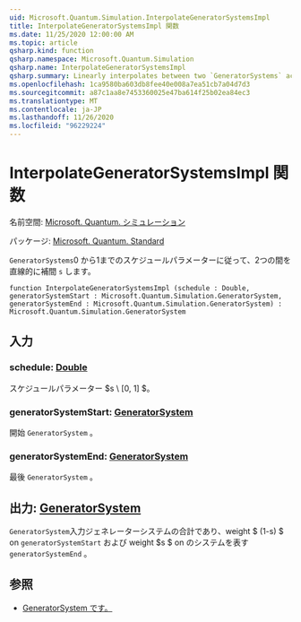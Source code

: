 ```yaml
---
uid: Microsoft.Quantum.Simulation.InterpolateGeneratorSystemsImpl
title: InterpolateGeneratorSystemsImpl 関数
ms.date: 11/25/2020 12:00:00 AM
ms.topic: article
qsharp.kind: function
qsharp.namespace: Microsoft.Quantum.Simulation
qsharp.name: InterpolateGeneratorSystemsImpl
qsharp.summary: Linearly interpolates between two `GeneratorSystems` according to a schedule parameter `s` between 0 and 1 (inclusive).
ms.openlocfilehash: 1ca9580ba603db8fee40e008a7ea51cb7a04d7d3
ms.sourcegitcommit: a87c1aa8e7453360025e47ba614f25b02ea84ec3
ms.translationtype: MT
ms.contentlocale: ja-JP
ms.lasthandoff: 11/26/2020
ms.locfileid: "96229224"
---
```

# <a name="interpolategeneratorsystemsimpl-function"></a>InterpolateGeneratorSystemsImpl 関数

名前空間: [Microsoft. Quantum. シミュレーション](xref:Microsoft.Quantum.Simulation)

パッケージ: [Microsoft. Quantum. Standard](https://nuget.org/packages/Microsoft.Quantum.Standard)


`GeneratorSystems`0 から1までのスケジュールパラメーターに従って、2つの間を直線的に補間 `s` します。

```qsharp
function InterpolateGeneratorSystemsImpl (schedule : Double, generatorSystemStart : Microsoft.Quantum.Simulation.GeneratorSystem, generatorSystemEnd : Microsoft.Quantum.Simulation.GeneratorSystem) : Microsoft.Quantum.Simulation.GeneratorSystem
```


## <a name="input"></a>入力

### <a name="schedule--double"></a>schedule: [Double](xref:microsoft.quantum.lang-ref.double)

スケジュールパラメーター $s \ [0, 1] $。


### <a name="generatorsystemstart--generatorsystem"></a>generatorSystemStart: [GeneratorSystem](xref:Microsoft.Quantum.Simulation.GeneratorSystem)

開始 `GeneratorSystem` 。


### <a name="generatorsystemend--generatorsystem"></a>generatorSystemEnd: [GeneratorSystem](xref:Microsoft.Quantum.Simulation.GeneratorSystem)

最後 `GeneratorSystem` 。



## <a name="output--generatorsystem"></a>出力: [GeneratorSystem](xref:Microsoft.Quantum.Simulation.GeneratorSystem)

`GeneratorSystem`入力ジェネレーターシステムの合計であり、weight $ (1-s) $ on `generatorSystemStart` および weight $s $ on のシステムを表す `generatorSystemEnd` 。

## <a name="see-also"></a>参照

- [GeneratorSystem です。](xref:Microsoft.Quantum.Simulation.GeneratorSystem)